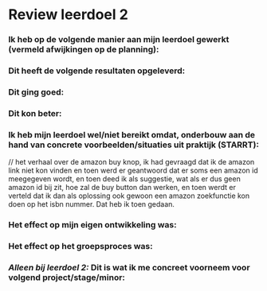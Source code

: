 # Review leerdoel 2

### Ik heb op de volgende manier aan mijn leerdoel gewerkt (vermeld afwijkingen op de planning):



### Dit heeft de volgende resultaten opgeleverd:



### Dit ging goed:



### Dit kon beter:



### Ik heb mijn leerdoel wel/niet bereikt omdat, onderbouw aan de hand van concrete voorbeelden/situaties uit praktijk (STARRT):
// het verhaal over de amazon buy knop, ik had gevraagd dat ik de amazon link niet kon vinden en toen werd er geantwoord dat er soms een amazon id meegegeven wordt, en toen deed ik als suggestie, wat als er dus geen amazon id bij zit, hoe zal de buy button dan werken, en toen werdt er verteld dat ik dan als oplossing ook gewoon een amazon zoekfunctie kon doen op het isbn nummer. Dat heb ik toen gedaan.


### Het effect op mijn eigen ontwikkeling was:



### Het effect op het groepsproces was:



### _Alleen bij leerdoel 2:_ Dit is wat ik me concreet voorneem voor volgend project/stage/minor: 